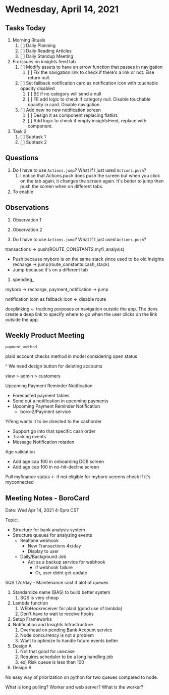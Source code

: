 # Wednesday, April 14, 2021

## Tasks Today

1. Morning Rituals
   1. [ ] Daily Planning
   2. [ ] Daily Reading Articles
   3. [ ] Daily Standup Meeting
2. Fix issues on insights feed tab
   1. [ ] Modify assets to have an arrow function that passes in navigation
      1. [ ] Fix the navigation link to check if there's a link or not. Else return null.
   2. [ ] Set fallback notification card as notification icon with touchable opacity disabled
      1. [ ] BE if no category will send a null
      2. [ ] FE add logic to check if category null. Disable touchable opacity in card. Disable navigation.
   3. [ ] Add new no new notification screen
      1. [ ] Design it as component replacing flatlist.
      2. [ ] Add logic to check if empty insightsFeed, replace with component.
3. Task 2
   1. [ ] Subtask 1
   2. [ ] Subtask 2

## Questions

1. Do I have to use `Actions.jump`? What if I just used `Actions.push`?
   1. I notice that Actions.push does push the screen but when you click on the tab again, it changes the screen again. It's better to jump then push the screen when on different tabs.
2. To enable 

## Observations

1. Observation 1
2. Observation 2


1. Do I have to use `Actions.jump`? What if I just used `Actions.push`?

transactions -> push(ROUTE_CONSTANTS.myfi_analysis)
 * Push because myboro is on the same stack since used to be old insights
recharge -> jump(route_constants.cash_stack)
* Jump because it's on a different tab

1. spending_ 

myboro -> 
recharge, payment_notifcation -> jump

notification icon as fallback icon <- disable route

deeplinking <- tracking purposes or navigation outside the app. The devs create a deep link to specify where to go when the user clicks on the link outside the app.

## Weekly Product Meeting

`payment_method`

plaid account checks method in model considering open status

^
We need design button for deleting accounts

view > admin > customers

Upcoming Payment Reminder Notification
* Forecasted payment tables
* Send out a notification in upcoming payments
* Upcoming Payment Reminder Notification
  * boro-2/Payment service

Yifeng wants it to be directed to the cashorder
* Support go into that specific cash order
* Tracking events
* Message Notification rotation

Age validation
* Add age cap 100 in onboarding DOB screen
* Add age cap 100 in no-hit-decline screen


Pull myfinance status <- if not eligible for myboro screens
check if it's myconnected

## Meeting Notes - BoroCard

Date: Wed Apr 14, 2021 4-5pm CST

Topic:
* Structure for bank analysis system
* Structure queues for analyzing events
  * Realtime webhook
    * New Transactions 4x/day
    * Display to user
  * Daily/Background Job
    * Act as a backup service for webhook
      * If webhook failure
      * Or, user didnt get update

SQS 12c/day - Maintenance cost if alot of queues

1. Standardize name (BAS) to build better system
   1. SQS is very cheap
2. Lambda function
   1. WEbHookreceiver for plaid (good use of lambda)
   2. Don't have to wait to receive hooks
3. Setup Frameworks 
4. Notification and Insights Infrastructure
   1. Overhead on pending Bank Account service
   2. Node concurrency is not a problem
   3. Want to optimize to handle future events better
5. Design A
   1. Not that good for usecase
   2. Requires scheduler to be a long handling job
   3. ex) Risk queue is less than 100
6. Design B

No easy way of priorization on python for two queues compared to node.

What is long polling?
Worker and web server?
What is the worker?